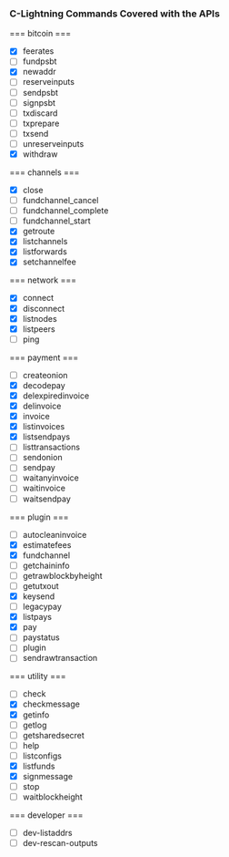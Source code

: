 ### C-Lightning Commands Covered with the APIs

=== bitcoin ===
- [x] feerates
- [ ] fundpsbt
- [x] newaddr
- [ ] reserveinputs
- [ ] sendpsbt
- [ ] signpsbt
- [ ] txdiscard
- [ ] txprepare
- [ ] txsend
- [ ] unreserveinputs
- [x] withdraw

=== channels ===
- [x] close
- [ ] fundchannel_cancel
- [ ] fundchannel_complete
- [ ] fundchannel_start
- [x] getroute
- [x] listchannels
- [x] listforwards
- [x] setchannelfee

=== network ===
- [x] connect
- [x] disconnect
- [x] listnodes
- [x] listpeers
- [ ] ping

=== payment ===
- [ ] createonion
- [x] decodepay
- [x] delexpiredinvoice
- [x] delinvoice
- [x] invoice
- [x] listinvoices
- [x] listsendpays
- [ ] listtransactions
- [ ] sendonion
- [ ] sendpay
- [ ] waitanyinvoice
- [ ] waitinvoice
- [ ] waitsendpay

=== plugin ===
- [ ] autocleaninvoice
- [x] estimatefees
- [x] fundchannel
- [ ] getchaininfo
- [ ] getrawblockbyheight
- [ ] getutxout
- [x] keysend
- [ ] legacypay
- [x] listpays
- [x] pay
- [ ] paystatus
- [ ] plugin
- [ ] sendrawtransaction

=== utility ===
- [ ] check
- [x] checkmessage
- [x] getinfo
- [ ] getlog
- [ ] getsharedsecret
- [ ] help
- [ ] listconfigs
- [x] listfunds
- [x] signmessage
- [ ] stop
- [ ] waitblockheight

=== developer ===   
- [ ] dev-listaddrs
- [ ] dev-rescan-outputs